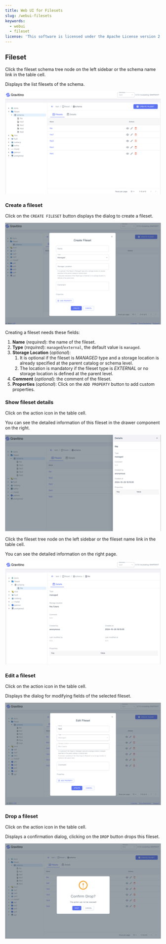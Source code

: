 ```yaml
---
title: Web UI for Filesets
slug: /webui-filesets
keywords:
  - webui 
  - fileset
license: 'This software is licensed under the Apache License version 2.'
---
```


## Fileset

Click the fileset schema tree node on the left sidebar or the schema name link in the table cell.

Displays the list filesets of the schema.

![list-filesets](../../assets/webui/list-filesets.png)

### Create a fileset

Click on the `CREATE FILESET` button displays the dialog to create a fileset.

![create-fileset](../../assets/webui/create-fileset.png)

Creating a fileset needs these fields:

1. **Name** (_required_): the name of the fileset.
1. **Type** (_required_): `managed`/`external`, the default value is `managed`.
1. **Storage Location** (_optional_): 
   1. It is optional if the fileset is *MANAGED* type
      and a storage location is already specified at the parent catalog or schema level.
   1. The location is mandatory if the fileset type is *EXTERNAL*
      or no storage location is defined at the parent level.
1. **Comment** (_optional_): the comment of the fileset.
1. **Properties** (_optional_): Click on the `ADD PROPERTY` button to add custom properties.

### Show fileset details

Click on the action icon <Icon icon='bx:show-alt' fontSize='24' /> in the table cell.

You can see the detailed information of this fileset in the drawer component on the right.

![fileset-details](../../assets/webui/fileset-details.png)

Click the fileset tree node on the left sidebar or the fileset name link in the table cell.

You can see the detailed information on the right page.

![fileset-selected-details](../../assets/webui/fileset-selected-details.png)

### Edit a fileset

Click on the action icon <Icon icon='mdi:square-edit-outline' fontSize='24' />
in the table cell.

Displays the dialog for modifying fields of the selected fileset.

![update-fileset-dialog](../../assets/webui/update-fileset-dialog.png)

### Drop a fileset

Click on the action icon <Icon icon='mdi:delete-outline' fontSize='24' color='red' /> in the table cell.

Displays a confirmation dialog, clicking on the `DROP` button drops this fileset.

![delete-fileset](../../assets/webui/delete-fileset.png)


